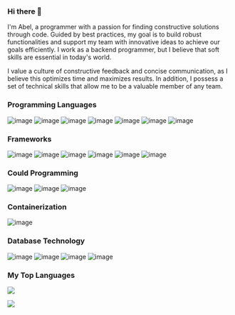### Hi there 👋

I'm Abel, a programmer with a passion for finding constructive solutions through code. Guided by best practices, my goal is to build robust functionalities and support my team with innovative ideas to achieve our goals efficiently. I work as a backend programmer, but I believe that soft skills are essential in today's world.

I value a culture of constructive feedback and concise communication, as I believe this optimizes time and maximizes results. In addition, I possess a set of technical skills that allow me to be a valuable member of any team.

### Programming Languages

![image](https://img.shields.io/badge/Java-ED8B00?style=for-the-badge&logo=openjdk&logoColor=white)
![image](https://img.shields.io/badge/C%23-239120?style=for-the-badge&logo=csharp&logoColor=white)
![image](https://img.shields.io/badge/C-00599C?style=for-the-badge&logo=c&logoColor=white)
![image](https://img.shields.io/badge/JavaScript-323330?style=for-the-badge&logo=javascript&logoColor=F7DF1E)
![image](https://img.shields.io/badge/Python-FFD43B?style=for-the-badge&logo=python&logoColor=blue)
![image](https://img.shields.io/badge/TypeScript-007ACC?style=for-the-badge&logo=typescript&logoColor=white)
![image](https://img.shields.io/badge/PHP-777BB4?style=for-the-badge&logo=php&logoColor=white)

### Frameworks

![image](https://img.shields.io/badge/Laravel-FF2D20?style=for-the-badge&logo=laravel&logoColor=white)
![image](https://img.shields.io/badge/Django-092E20?style=for-the-badge&logo=django&logoColor=green)
![image](https://img.shields.io/badge/Spring_Boot-F2F4F9?style=for-the-badge&logo=spring-boot)
![image](https://img.shields.io/badge/Hibernate-59666C?style=for-the-badge&logo=Hibernate&logoColor=white)
![image](https://img.shields.io/badge/nestjs-E0234E?style=for-the-badge&logo=nestjs&logoColor=white)
![image](https://img.shields.io/badge/fastapi-109989?style=for-the-badge&logo=FASTAPI&logoColor=white)

### Could Programming

![image](https://img.shields.io/badge/Amazon_AWS-FF9900?style=for-the-badge&logo=amazonaws&logoColor=white)
![image](https://img.shields.io/badge/GitHub_Actions-2088FF?style=for-the-badge&logo=github-actions&logoColor=white)
![image](https://img.shields.io/badge/Heroku-430098?style=for-the-badge&logo=heroku&logoColor=white)

### Containerization

![image](https://img.shields.io/badge/Docker-2CA5E0?style=for-the-badge&logo=docker&logoColor=white)

### Database Technology

![image](https://img.shields.io/badge/PostgreSQL-316192?style=for-the-badge&logo=postgresql&logoColor=white)
![image](https://img.shields.io/badge/MySQL-005C84?style=for-the-badge&logo=mysql&logoColor=white)
![image](https://img.shields.io/badge/MongoDB-4EA94B?style=for-the-badge&logo=mongodb&logoColor=white)
![image](https://img.shields.io/badge/Sqlite-003B57?style=for-the-badge&logo=sqlite&logoColor=white)

### My Top Languages

![](https://github-readme-stats.vercel.app/api?username=abelbcarvalho&theme=dark&hide_border=false&include_all_commits=false&count_private=false)

![](https://github-readme-stats.vercel.app/api/top-langs/?username=abelbcarvalho&theme=dark&hide_border=false&include_all_commits=false&count_private=false&layout=compact)

<!--
**abelbcarvalho/abelbcarvalho** is a ✨ _special_ ✨ repository because its `README.md` (this file) appears on your GitHub profile.

Here are some ideas to get you started:

- 🔭 I’m currently working on ...
- 🌱 I’m currently learning ...
- 👯 I’m looking to collaborate on ...
- 🤔 I’m looking for help with ...
- 💬 Ask me about ...
- 📫 How to reach me: ...
- 😄 Pronouns: ...
- ⚡ Fun fact: ...
-->

